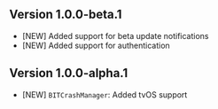 ## Version 1.0.0-beta.1

- [NEW] Added support for beta update notifications
- [NEW] Added support for authentication

## Version 1.0.0-alpha.1

- [NEW] `BITCrashManager`: Added tvOS support
